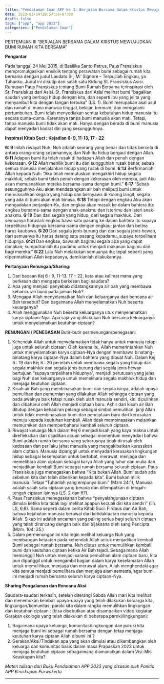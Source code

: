 ```yaml
---
title: "Pendalaman Iman APP ke 3: Berjalan Bersama dalam Kristus Mewujudkan Bumi Rumah Kita Bersama"
date: 2023-03-14T20:57:56+07:00
draft: false
tags: ["app", "app 2023"]
categories: ["Pendalaman Iman"]
---
```


PERTEMUAN III “BERJALAN BERSAMA DALAM KRISTUS MEWUJUDKAN BUMI RUMAH KITA BERSAMA”

**Pengantar** 

Pada tanggal 24 Mei 2015, di Basilika Santo Petrus, Paus Fransiskus mempromulgasikan ensiklik tentang perawatan bumi sebagai rumah kita bersama dengan judul Laudato Si’, Mi’ Signore – Terpujilah Engkau, ya Tuhanku. Judul ini dikutip dari salah satu Kidung St. Fransiskus Asisi. Rumusan Paus Fransiskus tentang Bumi Rumah Bersama terinspirasi oleh St. Fransiskus dari Asisi. St. Fransiskus dari Asisi melihat bumi “bagaikan saudari yang berbagi hidup dengan kita, dan seperti ibu yang jelita yang menyambut kita dengan tangan terbuka” (LS. 1). Bumi merupakan asal usul dan rumah di mana manusia tinggal, belajar, bermain, dan mengalami pertumbuhan. Bumi telah menyediakan semua kebutuhan hidup manusia itu secara cuma-cuma. Karenanya tanpa bumi manusia akan mati. Tetapi, tanpa manusia bumi tidak akan mati. Hanya dengan berada di bumi manusia dapat menyadari kodrat diri yang sesungguhnya.

**Inspirasi Kitab Suci : Kejadian 6: 9, 11-13, 17 - 22** 

**6: 9** Inilah riwayat Nuh: Nuh adalah seorang yang benar dan tidak bercela di antara orang-orang sezamannya; dan Nuh itu hidup bergaul dengan Allah. 
**6:11** Adapun bumi itu telah rusak di hadapan Allah dan penuh dengan kekerasan. 
**6:12** Allah menilik bumi itu dan sungguhlah rusak benar, sebab semua manusia menjalankan hidup yang rusak di bumi. 
**6:13** Berfirmanlah Allah kepada Nuh: “Aku telah memutuskan mengakhiri hidup segala makhluk, sebab bumi telah penuh dengan kekerasan oleh mereka, jadi Aku akan memusnahkan mereka bersama-sama dengan bumi.” 
**6:17** “Sebab sesungguhnya Aku akan mendatangkan air bah meliputi bumi untuk memusnahkan segala yang hidup dan bernyawa di kolong langit; segala yang ada di bumi akan mati binasa. 
**6:18** Tetapi dengan engkau Aku akan mengadakan perjanjian-Ku, dan engkau akan masuk ke dalam bahtera itu: engkau bersama-sama dengan anak-anakmu dan isterimu dan isteri anak-anakmu. 
**6:19** Dan dari segala yang hidup, dari segala makhluk. Dari semuanya haruslah engkau bawa satu pasang ke dalam bahtera itu supaya terpelihara hidupnya bersama-sama dengan engkau; jantan dan betina harus kaubawa. 
**6:20** Dari segala jenis burung dan dari segala jenis hewan, dari semuanya itu harus datang satu pasang kepadamu, supaya terpelihara hidupnya. 
**6:21** Dan engkau, bawalah bagimu segala apa yang dapat dimakan; kumpulkanlah itu padamu untuk menjadi makanan bagimu dan bagi mereka.” 
**6:22** Lalu Nuh melakukan semuanya itu; tepat seperti yang diperintahkan Allah kepadanya, demikianlah dilakukannya.

**Pertanyaan Renungan/Sharing:** 

1.  Dari bacaan Kej 6 : 9, 11-13. 17 – 22, kata atau kalimat mana yang berkesan dan mengapa berkesan bagi saudara?
2.  Apa yang menjadi penyebab didatangkannya air bah yang membawa kehancuran bumi pada jaman Nuh?
3.  Mengapa Allah menyelamatkan Nuh dan keluarganya dari bencana air Bah tersebut? Dan bagaimana Allah menyelamatkan Nuh beserta keuarganya?
4.  Allah menggunakan Nuh beserta keluarganya utuk menyelamatkan karya ciptaan-Nya. Apa saja yang dilakukan Nuh bersama keluarganya untuk menyelamatkan keutuhan ciptaan?

**RENUNGAN / PENEGASAN** 
Butir-butir permenungan/penegasan: 

1.  Kehendak Allah untuk menyelamatkan tidak hanya untuk manusia tetapi juga untuk seluruh ciptaan. Oleh karena itu, Allah memerintahkan Nuh untuk menyelamatkan karya ciptaan-Nya dengan membawa binatang-binatang karya ciptaan-Nya dalam bahtera yang dibuat Nuh. Dalam Kej 6 : 19 dan Kej 6 : 20 perintah untuk membawa segala yang hidup dari segala makhluk dan segala jenis burung dari segala jenis hewan bertujuan “supaya terpelihara hidupnya”, menjadi perutusan yang jelas bagi Nuh dan keluarganya untuk memelihara segala makhluk hidup dan menjaga keutuhan ciptaan. 
2.  Kisah air Bah yang membinasakan bumi dan segala isinya, adalah upaya pemulihan dan pemurnian yang dilakukan Allah sehingga ciptaan yang pada awalnya baik tetapi rusak oleh ulah manusia sendiri, kini dipulihkan dan dibaharui oleh Allah menjadi ciptaan baru. Akhir dari kisah air Bah ditutup dengan kehadiran pelangi sebagai simbol pemulihan, janji Allah untuk tidak membinasakan bumi dan penciptaan baru dari kerusakan menuju kepada keutuhan kembali. Allah tidak membinasakan melainkan memurnikan dan memperbaharui kembali seluruh ciptaan. 
3.  Riwayat keluarga Nuh dalam Kej 6 menjadi kisah yang kaya makna untuk direfleksikan dan dijadikan acuan sebagai momentum menyadari bahwa Bumi adalah rumah bersama yang seharusnya tidak dirusak oleh kedosaan dan perilaku jahat manusia yang mengakibatkan kerusakan alam ciptaan. Manusia dipanggil untuk menyadari kerusakan lingkungan hidup sebagai kesempatan untuk bertobat, merawat, menjaga dan memelihara alam ciptaan sebagai karya Allah yang luhur dan mulia dan menjadikan kembali Bumi sebagai rumah bersama seluruh ciptaan. Paus Fransiskus juga menegaskan bahwa “Kita bukan Allah. Bumi sudah ada sebelum kita dan telah diberikan kepada kita”. Bumi bukan milik manusia. Tetapi “Tuhanlah yang empunya bumi” (Mzm 24:1), Manusia adalah salah satu ciptaan yang berada dan ditempatkan di tengah-tengah ciptaan lainnya (LS. 2 dan 67). 
4.  Paus Fransiskus menegaskanan bahwa “penyalahgunaan ciptaan dimulai ketika kita tidak lagi melihat apapun kecuali diri kita sendiri” (lih. LS, 6;8). Sama seperti dalam cerita Kitab Suci: Firdaus dan Air Bah, bahwa kejahatan manusia berawal dari ketidaktaatan manusia kepada Allah. Sikap ini adalah ancaman yang paling serius bagi seluruh ciptaan yang telah dirancang dengan baik dan bijaksana oleh sang Pencipta (Mzm. 104: 35.) 
5.  Dalam permenungan ini kita ingin melihat keluarga Nuh yang membangun ketaatan pada kehendak Allah untuk menjadikan kembali Bumi sebagai rumah bersama. Nuh diutus untuk memulihkan kembali bumi dan keutuhan ciptaan ketika Air Bah tejadi. Sebagaimana Allah memanggil Nuh untuk menjadi sarana pemulihan alam ciptaan baru, kita pun dipanggil untuk mengambil bagian dalam karya keselamatan Allah untuk memulihkan, menjaga dan merawat alam. Allah menghendaki agar kita semua menjadi pemelihara dan menjaga alam semesta, agar bumi ini menjadi rumah bersama seluruh karya ciptaan-Nya. 

**Sharing Pengalaman dan Rencana Aksi** 

Saudara-saudari terkasih, setelah diterangi Sabda Allah mari kita melihat dan menemukan kembali upaya-upaya yang telah dilakukan keluarga kita, lingkungan/komunitas, paroki kita dalam rangka memulihkan lingkungan dan keutuhan ciptaan : 
(bisa disebutkan atau disampaikan video kegiatan Gerakan ekologis yang telah dilakukan di beberapa paroki/lingkungan): 
1. Bagaimana upaya keluarga, komunitas/lingkungan dan paroki kita menjaga bumi ini sebagai rumah bersama dengan tetap menjaga keutuhan karya ciptaan Allah dibumi ini ? 
2. Gerakan/Aksi/Tindakan apa yang akan dimulai atau dikembangkan oleh keluarga dan komunitas basis dalam masa Prapaskah 2023 untuk menjaga keutuhan ciptaan sebagaimana diamanatkan dalam Visi-Misi Keuskupan kita?

*Materi tulisan dari Buku Pendalaman APP 2023 yang disusun oleh Panitia APP Keuskupan Purwokerto*

------------------------------------------------------------------------